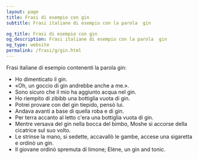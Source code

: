 ```yaml
---
layout: page
title: Frasi di esempio con gin 
subtitle: Frasi italiane di esempio con la parola  gin

og_title: Frasi di esempio con gin 
og_description: Frasi italiane di esempio con la parola  gin
og_type: website
permalink: /frasi/g/gin.html
---
```


Frasi italiane di esempio contenenti la parola gin:


- Ho dimenticato il gin.
- «Oh, un goccio di gin andrebbe anche a me.».
- Sono sicuro che il mio ha aggiunto acqua nel gin.
- Ho riempito di zibibb una bottiglia vuota di gin.
- Potrei provare con del gin tiepido, pensò lui.
- Andava avanti a base di quella roba e di gin.
- Per terra accanto al letto c'era una bottiglia vuota di gin.
- Mentre versava del gin nella bocca del bimbo, Moshe si accorse della cicatrice sul suo volto.
- Le strinse la mano, si sedette, accavallò le gambe, accese una sigaretta e ordinò un gin.
- Il giovane ordinò spremuta di limone; Elène, un gin and tonic.
